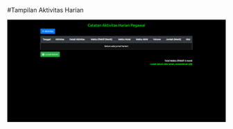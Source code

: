 #Tampilan Aktivitas Harian

![HarianAktivit](https://github.com/septiansyah03/Aktivitas-Harian/blob/e9493ddfb95538e53647364a1d47b19857019699/HarianAktivit.png?raw=true)
